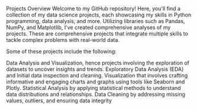Projects Overview
Welcome to my GitHub repository! Here, you'll find a collection of my data science projects, each showcasing my skills in Python programming, data analysis, and more. Utilizing libraries such as Pandas, NumPy, and Matplotlib, I've created comprehensive analyses of my projects. These are comprehensive projects that integrate multiple skills to tackle complex problems with real-world data. 

Some of these projects include the following: 

Data Analysis and Visualization, hence projects involving the exploration of datasets to uncover insights and trends. 
Exploratory Data Analysis (EDA) and Initial data inspection and cleaning.
Visualization that involves crafting informative and engaging charts and graphs using tools like Seaborn and Plotly.
Statistical Analysis by applying statistical methods to understand data distributions and relationships.
Data Cleaning by addressing missing values, outliers, and ensuring data integrity



